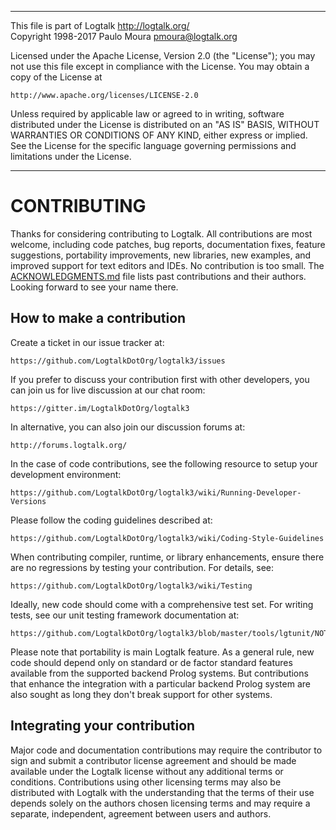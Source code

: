 ________________________________________________________________________

This file is part of Logtalk <http://logtalk.org/>  
Copyright 1998-2017 Paulo Moura <pmoura@logtalk.org>

Licensed under the Apache License, Version 2.0 (the "License");
you may not use this file except in compliance with the License.
You may obtain a copy of the License at

    http://www.apache.org/licenses/LICENSE-2.0

Unless required by applicable law or agreed to in writing, software
distributed under the License is distributed on an "AS IS" BASIS,
WITHOUT WARRANTIES OR CONDITIONS OF ANY KIND, either express or implied.
See the License for the specific language governing permissions and
limitations under the License.
________________________________________________________________________


CONTRIBUTING
============

Thanks for considering contributing to Logtalk. All contributions are most
welcome, including code patches, bug reports, documentation fixes, feature
suggestions, portability improvements, new libraries, new examples, and
improved support for text editors and IDEs. No contribution is too small.
The [ACKNOWLEDGMENTS.md](ACKNOWLEDGMENTS.md) file lists past contributions
and their authors. Looking forward to see your name there.


How to make a contribution
--------------------------

Create a ticket in our issue tracker at:

	https://github.com/LogtalkDotOrg/logtalk3/issues

If you prefer to discuss your contribution first with other developers,
you can join us for live discussion at our chat room:

	https://gitter.im/LogtalkDotOrg/logtalk3

In alternative, you can also join our discussion forums at:

	http://forums.logtalk.org/

In the case of code contributions, see the following resource to setup your
development environment:

	https://github.com/LogtalkDotOrg/logtalk3/wiki/Running-Developer-Versions

Please follow the coding guidelines described at:

	https://github.com/LogtalkDotOrg/logtalk3/wiki/Coding-Style-Guidelines

When contributing compiler, runtime, or library enhancements, ensure there
are no regressions by testing your contribution. For details, see:

	https://github.com/LogtalkDotOrg/logtalk3/wiki/Testing

Ideally, new code should come with a comprehensive test set. For writing tests,
see our unit testing framework documentation at:

	https://github.com/LogtalkDotOrg/logtalk3/blob/master/tools/lgtunit/NOTES.md

Please note that portability is main Logtalk feature. As a general rule, new code
should depend only on standard or de factor standard features available from the
supported backend Prolog systems. But contributions that enhance the integration
with a particular backend Prolog system are also sought as long they don't break
support for other systems.

Integrating your contribution
-----------------------------

Major code and documentation contributions may require the contributor to sign
and submit a contributor license agreement and should be made available under
the Logtalk license without any additional terms or conditions. Contributions
using other licensing terms may also be distributed with Logtalk with the
understanding that the terms of their use depends solely on the authors chosen
licensing terms and may require a separate, independent, agreement between
users and authors.
